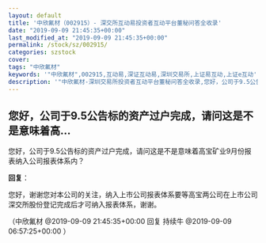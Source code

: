 ```yaml
---
layout: default
title: '中欣氟材（002915）- 深交所互动易投资者互动平台董秘问答全收录'
date: "2019-09-09 21:45:35+00:00"
last_modified_at: "2019-09-09 21:45:35+00:00"
permalink: /stock/sz/002915/
categories: szstock
cover: 
tags: "中欣氟材"
keywords: '"中欣氟材",002915,互动易,深证互动易,深圳交易所,上证易互动,上证e互动'
description: '"中欣氟材-深圳交易所投资者互动平台董秘问答全收录,您好，公司于9.5公告标的资产过户完成，请问这是不是意味着高宝矿业9月份报表纳入公司报表体系内？"'
---
```


## 您好，公司于9.5公告标的资产过户完成，请问这是不是意味着高...

您好，公司于9.5公告标的资产过户完成，请问这是不是意味着高宝矿业9月份报表纳入公司报表体系内？

**回复**：

您好，谢谢您对本公司的关注，纳入上市公司报表体系要等高宝两公司在上市公司深交所股份登记完成后才可纳入报表体系，谢谢。 

（中欣氟材  @2019-09-09 21:45:35+00:00 回复 持续牛  @2019-09-09 06:57:25+00:00 ）

